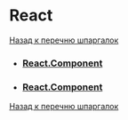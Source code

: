 # React

[Назад к перечню шпаргалок][back]

- ### [React.Component](react-component.md)
- ### [React.Component](react-component)

[Назад к перечню шпаргалок][back]

[back]: <../.> "Назад к перечню шпаргалок"
